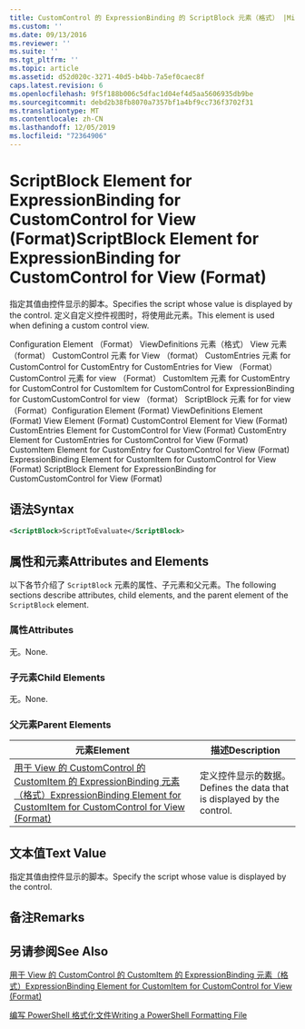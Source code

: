 ```yaml
---
title: CustomControl 的 ExpressionBinding 的 ScriptBlock 元素（格式） |Microsoft Docs
ms.custom: ''
ms.date: 09/13/2016
ms.reviewer: ''
ms.suite: ''
ms.tgt_pltfrm: ''
ms.topic: article
ms.assetid: d52d020c-3271-40d5-b4bb-7a5ef0caec8f
caps.latest.revision: 6
ms.openlocfilehash: 9f5f188b006c5dfac1d04ef4d5aa5606935db9be
ms.sourcegitcommit: debd2b38fb8070a7357bf1a4bf9cc736f3702f31
ms.translationtype: MT
ms.contentlocale: zh-CN
ms.lasthandoff: 12/05/2019
ms.locfileid: "72364906"
---
```

# <a name="scriptblock-element-for-expressionbinding-for-customcontrol-for-view-format"></a><span data-ttu-id="85df0-102">ScriptBlock Element for ExpressionBinding for CustomControl for View (Format)</span><span class="sxs-lookup"><span data-stu-id="85df0-102">ScriptBlock Element for ExpressionBinding for CustomControl for View (Format)</span></span>

<span data-ttu-id="85df0-103">指定其值由控件显示的脚本。</span><span class="sxs-lookup"><span data-stu-id="85df0-103">Specifies the script whose value is displayed by the control.</span></span> <span data-ttu-id="85df0-104">定义自定义控件视图时，将使用此元素。</span><span class="sxs-lookup"><span data-stu-id="85df0-104">This element is used when defining a custom control view.</span></span>

<span data-ttu-id="85df0-105">Configuration Element （Format） ViewDefinitions 元素（格式） View 元素（format） CustomControl 元素 for View （format） CustomEntries 元素 for CustomControl for CustomEntry for CustomEntries for View （Format） CustomControl 元素 for view （Format） CustomItem 元素 for CustomEntry for CustomControl for CustomItem for CustomControl for ExpressionBinding for CustomCustomControl for view （format） ScriptBlock 元素 for for view （Format）</span><span class="sxs-lookup"><span data-stu-id="85df0-105">Configuration Element (Format) ViewDefinitions Element (Format) View Element (Format) CustomControl Element for View (Format) CustomEntries Element for CustomControl for View (Format) CustomEntry Element for CustomEntries for CustomControl for View (Format) CustomItem Element for CustomEntry for CustomControl for View (Format) ExpressionBinding Element for CustomItem for CustomControl for View (Format) ScriptBlock Element for ExpressionBinding for CustomCustomControl for View (Format)</span></span>

## <a name="syntax"></a><span data-ttu-id="85df0-106">语法</span><span class="sxs-lookup"><span data-stu-id="85df0-106">Syntax</span></span>

```xml
<ScriptBlock>ScriptToEvaluate</ScriptBlock>
```

## <a name="attributes-and-elements"></a><span data-ttu-id="85df0-107">属性和元素</span><span class="sxs-lookup"><span data-stu-id="85df0-107">Attributes and Elements</span></span>

<span data-ttu-id="85df0-108">以下各节介绍了 `ScriptBlock` 元素的属性、子元素和父元素。</span><span class="sxs-lookup"><span data-stu-id="85df0-108">The following sections describe attributes, child elements, and the parent element of the `ScriptBlock` element.</span></span>

### <a name="attributes"></a><span data-ttu-id="85df0-109">属性</span><span class="sxs-lookup"><span data-stu-id="85df0-109">Attributes</span></span>

<span data-ttu-id="85df0-110">无。</span><span class="sxs-lookup"><span data-stu-id="85df0-110">None.</span></span>

### <a name="child-elements"></a><span data-ttu-id="85df0-111">子元素</span><span class="sxs-lookup"><span data-stu-id="85df0-111">Child Elements</span></span>

<span data-ttu-id="85df0-112">无。</span><span class="sxs-lookup"><span data-stu-id="85df0-112">None.</span></span>

### <a name="parent-elements"></a><span data-ttu-id="85df0-113">父元素</span><span class="sxs-lookup"><span data-stu-id="85df0-113">Parent Elements</span></span>

|<span data-ttu-id="85df0-114">元素</span><span class="sxs-lookup"><span data-stu-id="85df0-114">Element</span></span>|<span data-ttu-id="85df0-115">描述</span><span class="sxs-lookup"><span data-stu-id="85df0-115">Description</span></span>|
|-------------|-----------------|
|[<span data-ttu-id="85df0-116">用于 View 的 CustomControl 的 CustomItem 的 ExpressionBinding 元素（格式）</span><span class="sxs-lookup"><span data-stu-id="85df0-116">ExpressionBinding Element for CustomItem for CustomControl for View (Format)</span></span>](./expressionbinding-element-for-customitem-for-customcontrol-for-view-format.md)|<span data-ttu-id="85df0-117">定义控件显示的数据。</span><span class="sxs-lookup"><span data-stu-id="85df0-117">Defines the data that is displayed by the control.</span></span>|

## <a name="text-value"></a><span data-ttu-id="85df0-118">文本值</span><span class="sxs-lookup"><span data-stu-id="85df0-118">Text Value</span></span>

<span data-ttu-id="85df0-119">指定其值由控件显示的脚本。</span><span class="sxs-lookup"><span data-stu-id="85df0-119">Specify the script whose value is displayed by the control.</span></span>

## <a name="remarks"></a><span data-ttu-id="85df0-120">备注</span><span class="sxs-lookup"><span data-stu-id="85df0-120">Remarks</span></span>

## <a name="see-also"></a><span data-ttu-id="85df0-121">另请参阅</span><span class="sxs-lookup"><span data-stu-id="85df0-121">See Also</span></span>

[<span data-ttu-id="85df0-122">用于 View 的 CustomControl 的 CustomItem 的 ExpressionBinding 元素（格式）</span><span class="sxs-lookup"><span data-stu-id="85df0-122">ExpressionBinding Element for CustomItem for CustomControl for View (Format)</span></span>](./expressionbinding-element-for-customitem-for-customcontrol-for-view-format.md)

[<span data-ttu-id="85df0-123">编写 PowerShell 格式化文件</span><span class="sxs-lookup"><span data-stu-id="85df0-123">Writing a PowerShell Formatting File</span></span>](./writing-a-powershell-formatting-file.md)
